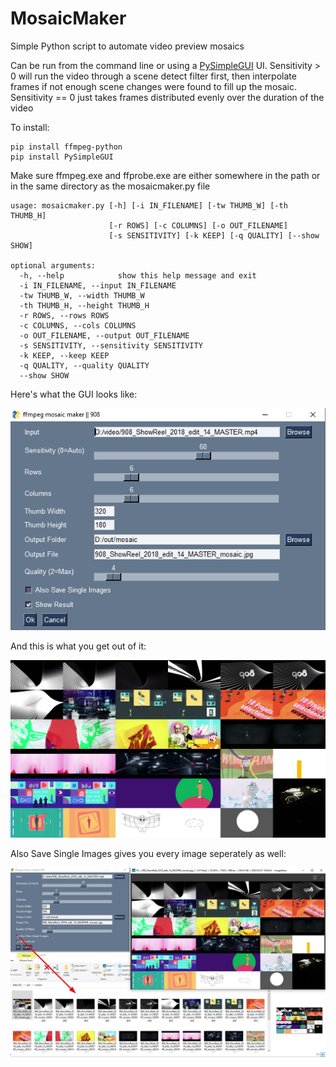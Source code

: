 # MosaicMaker
Simple Python script to automate video preview mosaics

Can be run from the command line or using a [PySimpleGUI](https://pysimplegui.readthedocs.io/en/latest/) UI.
Sensitivity > 0 will run the video through a scene detect filter first, then interpolate frames if not enough scene changes were found to fill up the mosaic.
Sensitivity == 0 just takes frames distributed evenly over the duration of the video

To install:

    pip install ffmpeg-python
    pip install PySimpleGUI

Make sure ffmpeg.exe and ffprobe.exe are either somewhere in the path or in the same directory as the mosaicmaker.py file

    usage: mosaicmaker.py [-h] [-i IN_FILENAME] [-tw THUMB_W] [-th THUMB_H]
                          [-r ROWS] [-c COLUMNS] [-o OUT_FILENAME]
                          [-s SENSITIVITY] [-k KEEP] [-q QUALITY] [--show SHOW]

    optional arguments:
      -h, --help            show this help message and exit
      -i IN_FILENAME, --input IN_FILENAME
      -tw THUMB_W, --width THUMB_W
      -th THUMB_H, --height THUMB_H
      -r ROWS, --rows ROWS
      -c COLUMNS, --cols COLUMNS
      -o OUT_FILENAME, --output OUT_FILENAME
      -s SENSITIVITY, --sensitivity SENSITIVITY
      -k KEEP, --keep KEEP
      -q QUALITY, --quality QUALITY
      --show SHOW

Here's what the GUI looks like:

![](https://github.com/flipswitchingmonkey/MosaicMaker/blob/master/screenshots/Mosaic_GUI.png "MosaicMaker GUI")

And this is what you get out of it:

![](https://github.com/flipswitchingmonkey/MosaicMaker/blob/master/screenshots/Mosaic_Result.jpg "MosaicMaker Result")

Also Save Single Images gives you every image seperately as well:

![](https://github.com/flipswitchingmonkey/MosaicMaker/blob/master/screenshots/Mosaic_SaveImages.jpg "MosaicMaker Save Images")

